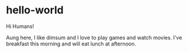 # hello-world

Hi Humans!


Aung here, I like dimsum and I love to play games and watch movies.
I've breakfast this morning and will eat lunch at afternoon.
